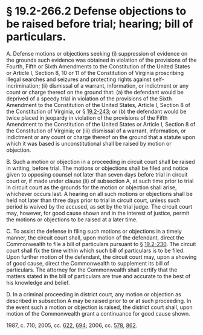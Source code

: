 # § 19.2-266.2 Defense objections to be raised before trial; hearing; bill of particulars.

<p>A. Defense motions or objections seeking (i) suppression of evidence on the grounds such evidence was obtained in violation of the provisions of the Fourth, Fifth or Sixth Amendments to the Constitution of the United States or Article I, Section 8, 10 or 11 of the Constitution of Virginia proscribing illegal searches and seizures and protecting rights against self-incrimination; (ii) dismissal of a warrant, information, or indictment or any count or charge thereof on the ground that: (a) the defendant would be deprived of a speedy trial in violation of the provisions of the Sixth Amendment to the Constitution of the United States, Article I, Section 8 of the Constitution of Virginia, or § <a href='http://law.lis.virginia.gov/vacode/19.2-243/'>19.2-243</a>; or (b) the defendant would be twice placed in jeopardy in violation of the provisions of the Fifth Amendment to the Constitution of the United States or Article I, Section 8 of the Constitution of Virginia; or (iii) dismissal of a warrant, information, or indictment or any count or charge thereof on the ground that a statute upon which it was based is unconstitutional shall be raised by motion or objection.</p><p>B. Such a motion or objection in a proceeding in circuit court shall be raised in writing, before trial. The motions or objections shall be filed and notice given to opposing counsel not later than seven days before trial in circuit court or, if made under clause (ii) of subsection A, at such time prior to trial in circuit court as the grounds for the motion or objection shall arise, whichever occurs last. A hearing on all such motions or objections shall be held not later than three days prior to trial in circuit court, unless such period is waived by the accused, as set by the trial judge. The circuit court may, however, for good cause shown and in the interest of justice, permit the motions or objections to be raised at a later time.</p><p>C. To assist the defense in filing such motions or objections in a timely manner, the circuit court shall, upon motion of the defendant, direct the Commonwealth to file a bill of particulars pursuant to § <a href='http://law.lis.virginia.gov/vacode/19.2-230/'>19.2-230</a>. The circuit court shall fix the time within which such bill of particulars is to be filed. Upon further motion of the defendant, the circuit court may, upon a showing of good cause, direct the Commonwealth to supplement its bill of particulars. The attorney for the Commonwealth shall certify that the matters stated in the bill of particulars are true and accurate to the best of his knowledge and belief.</p><p>D. In a criminal proceeding in district court, any motion or objection as described in subsection A may be raised prior to or at such proceeding. In the event such a motion or objection is raised, the district court shall, upon motion of the Commonwealth grant a continuance for good cause shown.</p><p>1987, c. 710; 2005, cc. <a href='http://lis.virginia.gov/cgi-bin/legp604.exe?051+ful+CHAP0622'>622</a>, <a href='http://lis.virginia.gov/cgi-bin/legp604.exe?051+ful+CHAP0694'>694</a>; 2006, cc. <a href='http://lis.virginia.gov/cgi-bin/legp604.exe?061+ful+CHAP0578'>578</a>, <a href='http://lis.virginia.gov/cgi-bin/legp604.exe?061+ful+CHAP0862'>862</a>.</p>